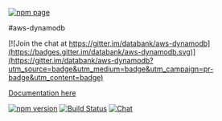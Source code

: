 [![npm page](https://nodei.co/npm/aws-dynamodb.png?downloads=true&downloadRank=true&stars=true)](https://www.npmjs.com/package/aws-dynamodb)

#aws-dynamodb

[![Join the chat at https://gitter.im/databank/aws-dynamodb](https://badges.gitter.im/databank/aws-dynamodb.svg)](https://gitter.im/databank/aws-dynamodb?utm_source=badge&utm_medium=badge&utm_campaign=pr-badge&utm_content=badge)

[Documentation here](http://databank.github.io/aws-dynamodb)


[![npm version](https://badge.fury.io/js/aws-dynamodb.svg)](https://badge.fury.io/js/aws-dynamodb)
[![Build Status](https://travis-ci.org/databank/aws-dynamodb.svg?branch=master)](https://travis-ci.org/databank/aws-dynamodb)
[![Chat ](https://badges.gitter.im/databank/aws-dynamodb.png)](https://gitter.im/databank/aws-dynamodb)
